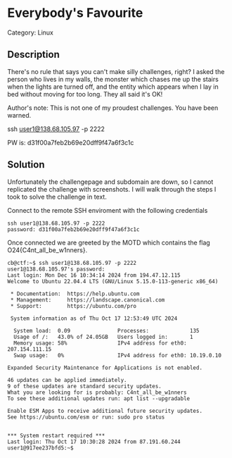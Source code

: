 # Everybody's Favourite

Category: Linux

## Description
There's no rule that says you can't make silly challenges, right? I asked the person who lives in my walls, the monster which chases me up the stairs when the lights are turned off, and the entity which appears when I lay in bed without moving for too long. They all said it's OK!

Author's note: This is not one of my proudest challenges. You have been warned.

ssh user1@138.68.105.97 -p 2222

PW is: d31f00a7feb2b69e20dff9f47a6f3c1c
## Solution

Unfortunately the challengepage and subdomain are down, so I cannot replicated the challenge with screenshots. I will walk through the steps I took to solve the challenge in text.

Connect to the remote SSH enviroment with the following credentials

```
ssh user1@138.68.105.97 -p 2222
password: d31f00a7feb2b69e20dff9f47a6f3c1c
```

Once connected we are greeted by the MOTD which contains the flag O24{C4nt_all_be_w1nners}.

```
cb@ctf:~$ ssh user1@138.68.105.97 -p 2222
user1@138.68.105.97's password: 
Last login: Mon Dec 16 10:34:14 2024 from 194.47.12.115
Welcome to Ubuntu 22.04.4 LTS (GNU/Linux 5.15.0-113-generic x86_64)

 * Documentation:  https://help.ubuntu.com
 * Management:     https://landscape.canonical.com
 * Support:        https://ubuntu.com/pro

 System information as of Thu Oct 17 12:53:49 UTC 2024

  System load:  0.09               Processes:             135
  Usage of /:   43.0% of 24.05GB   Users logged in:       1
  Memory usage: 58%                IPv4 address for eth0: 207.154.111.15
  Swap usage:   0%                 IPv4 address for eth0: 10.19.0.10

Expanded Security Maintenance for Applications is not enabled.

46 updates can be applied immediately.
9 of these updates are standard security updates.
What you are looking for is probably: C4nt_all_be_w1nners
To see these additional updates run: apt list --upgradable

Enable ESM Apps to receive additional future security updates.
See https://ubuntu.com/esm or run: sudo pro status


*** System restart required ***
Last login: Thu Oct 17 10:30:28 2024 from 87.191.60.244
user1@917ee237bfd5:~$ 
```
